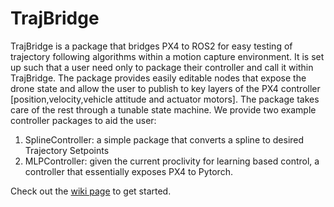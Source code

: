 # TrajBridge
TrajBridge is a package that bridges PX4 to ROS2 for easy testing of trajectory following algorithms within a motion capture environment. It is set up such that a user need only to package their controller and call it within TrajBridge. The package provides easily editable nodes that expose the drone state and allow the user to publish to key layers of the PX4 controller [position,velocity,vehicle attitude and actuator motors]. The package takes care of the rest through a tunable state machine. We provide two example controller packages to aid the user:
1) SplineController: a simple package that converts a spline to desired Trajectory Setpoints
2) MLPController: given the current proclivity for learning based control, a controller that essentially exposes PX4 to Pytorch.

Check out the [wiki page](https://github.com/StanfordMSL/TrajBridge/wiki/Getting-Started) to get started.
